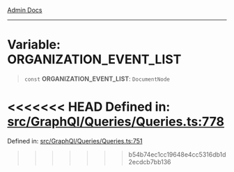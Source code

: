[Admin Docs](/)

***

# Variable: ORGANIZATION\_EVENT\_LIST

> `const` **ORGANIZATION\_EVENT\_LIST**: `DocumentNode`

<<<<<<< HEAD
Defined in: [src/GraphQl/Queries/Queries.ts:778](https://github.com/PalisadoesFoundation/talawa-admin/blob/main/src/GraphQl/Queries/Queries.ts#L778)
=======
Defined in: [src/GraphQl/Queries/Queries.ts:751](https://github.com/PalisadoesFoundation/talawa-admin/blob/main/src/GraphQl/Queries/Queries.ts#L751)
>>>>>>> b54b74ec1cc19648e4cc5316db1d2ecdcb7bb136
